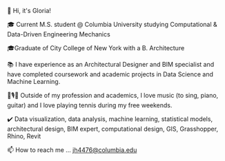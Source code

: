 👋 Hi, it's Gloria!

🎓 Current M.S. student @ Columbia University studying Computational & Data-Driven Engineering Mechanics

🎓Graduate of City College of New York with a B. Architecture

📚 I have experience as an Architectural Designer and BIM specialist and have completed coursework and academic projects in Data Science and Machine Learning.

🎹🎙️🎾 Outside of my profession and academics, I love music (to sing, piano, guitar) and I love playing tennis during my free weekends.

✔️ Data visualization, data analysis, machine learning, statistical models, architectural design, BIM expert, computational design, GIS, Grasshopper, Rhino, Revit

📫 How to reach me ... jh4476@columbia.edu
